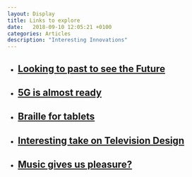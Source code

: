 ```yaml
---
layout: Display
title: Links to explore
date:   2018-09-10 12:05:21 +0100
categories: Articles 
description: "Interesting Innovations"
---
```


<ul>
    <li>
        <a href="https://flipboard.com/@blaisezerega/5-books-about-the-past-that-predict-the-future-44ioqvjqz" target="_blank"><h2>Looking to past to see the Future</h2>
        </a>
    </li>
    <li>
        <a href="https://www.theverge.com/2018/9/7/17829270/5g-phone-cell-mobile-network-hardware" target="_blank"><h2>5G is almost ready</h2>
        </a>
    </li>
    <li>
        <a href="https://www.nytimes.com/2018/09/03/arts/tablet-devices-blind-braille.html" target="_blank"><h2>Braille for tablets</h2>
        </a>
    </li>
    <li>
        <a href="https://design-milk.com/loewe-bild-5-colour-code-bauhaus-television/?utm_source=feedly&utm_medium=webfeeds" target="_blank"><h2>Interesting take on Television Design</h2>
        </a>
    </li>
    <li>
        <a href="https://aeon.co/essays/its-hard-to-know-why-music-gives-pleasure-is-that-the-point?utm_source=pocket&utm_medium=email&utm_campaign=pockethits" target="_blank"><h2>Music gives us pleasure?</h2>
        </a>
    </li>
</ul>
